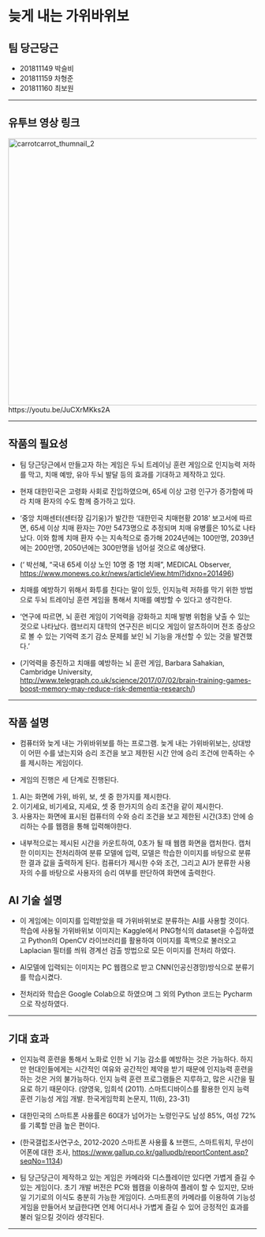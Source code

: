 # 늦게 내는 가위바위보
## 팀 당근당근
- 201811149 박슬비
- 201811159 차형준
- 201811160 최보원
---
## 유투브 영상 링크
<img width="540" alt="carrotcarrot_thumnail_2" src="https://user-images.githubusercontent.com/56291868/101260447-48f95a80-3773-11eb-8472-07bea1008843.png">
https://youtu.be/JuCXrMKks2A

---
## 작품의 필요성
- 팀 당근당근에서 만들고자 하는 게임은 두뇌 트레이닝 훈련 게임으로 인지능력 저하를 막고, 치매 예방, 유아 두뇌 발달 등의 효과를 기대하고 제작하고 있다.

- 현재 대한민국은 고령화 사회로 진입하였으며, 65세 이상 고령 인구가 증가함에 따라 치매 환자의 수도 함께 증가하고 있다.
- ‘중앙 치매센터(센터장 김기웅)가 발간한 ‘대한민국 치매현황 2018’ 보고서에 따르면, 65세 이상 치매 환자는 70만 5473명으로 추정되며 치매 유병률은 10%로 나타났다. 이와 함께 치매 환자 수는 지속적으로 증가해 2024년에는 100만명, 2039년에는 200만명, 2050년에는 300만명을 넘어설 것으로 예상됐다.
- (‘ 박선혜, “국내 65세 이상 노인 10명 중 1명 치매”, MEDICAL Observer, https://www.monews.co.kr/news/articleView.html?idxno=201496)

- 치매를 예방하기 위해서 화투를 친다는 말이 있듯, 인지능력 저하를 막기 위한 방법으로 두뇌 트레이닝 훈련 게임을 통해서 치매를 예방할 수 있다고 생각한다.
- ‘연구에 따르면, 뇌 훈련 게임이 기억력을 강화하고 치매 발병 위험을 낮출 수 있는 것으로 나타났다. 캠브리지 대학의 연구진은 비디오 게임이 알츠하이머 전조 증상으로 볼 수 있는 기억력 조기 감소 문제를 보인 뇌 기능을 개선할 수 있는 것을 발견했다.’
- (기억력을 증진하고 치매를 예방하는 뇌 훈련 게임, Barbara Sahakian, Cambridge University, 
http://www.telegraph.co.uk/science/2017/07/02/brain-training-games-boost-memory-may-reduce-risk-dementia-research/)
---
## 작품 설명
- 컴퓨터와 늦게 내는 가위바위보를 하는 프로그램. 늦게 내는 가위바위보는, 상대방이 어떤 수를 냈는지와 승리 조건을 보고 제한된 시간 안에 승리 조건에 만족하는 수를 제시하는 게임이다.

- 게임의 진행은 세 단계로 진행된다.
1. AI는 화면에 가위, 바위, 보, 셋 중 한가지를 제시한다. 
2. 이기세요, 비기세요, 지세요, 셋 중 한가지의 승리 조건을 같이 제시한다.
3. 사용자는 화면에 표시된 컴퓨터의 수와 승리 조건을 보고 제한된 시간(3초) 안에 승리하는 수를 웹캠을 통해 입력해야한다.

- 내부적으로는 제시된 시간을 카운트하여, 0초가 될 때 웹캠 화면을 캡처한다. 캡처한 이미지는 전처리하여 분류 모델에 입력, 모델은 학습한 이미지를 바탕으로 분류한 결과 값을 출력하게 된다. 컴퓨터가 제시한 수와 조건, 그리고 AI가 분류한 사용자의 수를 바탕으로 사용자의 승리 여부를 판단하여 화면에 출력한다.
## AI 기술 설명 
- 이 게임에는 이미지를 입력받았을 때 가위바위보로 분류하는 AI를 사용할 것이다. 학습에 사용될 가위바위보 이미지는 Kaggle에서 PNG형식의 dataset을 수집하였고 Python의 OpenCV 라이브러리를 활용하여 이미지를 흑백으로 불러오고 Laplacian 필터를 씌워 경계선 검출 방법으로 모든 이미지를 전처리 하였다. 

- AI모델에 입력되는 이미지는 PC 웹캠으로 받고 CNN(인공신경망)방식으로 분류기를 학습시켰다.

- 전처리와 학습은 Google Colab으로 하였으며 그 외의 Python 코드는 Pycharm으로 작성하였다.
---
## 기대 효과
- 인지능력 훈련을 통해서 노화로 인한 뇌 기능 감소를 예방하는 것은 가능하다. 하지만 현대인들에게는 시간적인 여유와 공간적인 제약을 받기 때문에 인지능력 훈련을 하는 것은 거의 불가능하다. 인지 능력 훈련 프로그램들은 지루하고, 많은 시간을 필요로 하기 때문이다. (양영욱, 임희석 (2011). 스마트디바이스를 활용한 인지 능력 훈련 기능성 게임 개발. 한국게임학회 논문지, 11(6), 23-31)

- 대한민국의 스마트폰 사용률은 60대가 넘어가는 노령인구도 남성 85%, 여성 72%를 기록할 만큼 높은 편이다. 
- (한국갤럽조사연구소, 2012-2020 스마트폰 사용률 & 브랜드, 스마트워치, 무선이어폰에 대한 조사,
https://www.gallup.co.kr/gallupdb/reportContent.asp?seqNo=1134)

- 팀 당근당근이 제작하고 있는 게임은 카메라와 디스플레이만 있다면 가볍게 즐길 수 있는 게임이다. 초기 개발 버전은 PC와 웹캠을 이용하여 플레이 할 수 있지만, 모바일 기기로의 이식도 충분히 가능한 게임이다. 스마트폰의 카메라를 이용하여 기능성 게임을 만들어서 보급한다면 언제 어디서나 가볍게 즐길 수 있어 긍정적인 효과를 불러 일으킬 것이라 생각된다.
---

